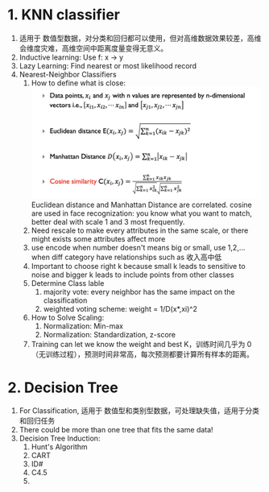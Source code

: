 # 1. KNN classifier
1. 适用于 数值型数据，对分类和回归都可以使用，但对高维数据效果较差，高维会维度灾难，高维空间中距离度量变得无意义。
1. Inductive learning: Use f: x -> y
2. Lazy Learning: Find nearest or most likelihood record
3. Nearest-Neighbor Classifiers
   1. How to define what is close:
![alt text](image.png)
   Euclidean distance and Manhattan Distance are correlated.
   cosine are used in face recognization: you know what you want to match, better deal with scale
   1 and 3 most frequently.
   2. Need rescale to make every attributes in the same scale, or there might exists some attributes affect more
   3. use encode when number doesn't means big or small, use 1,2,... when diff category have relationships such as 收入高中低
   4. Important to choose right k because small k leads to sensitive to noise and bigger k leads to include points from other classes
   5. Determine Class lable
      1. majority vote: every neighbor has the same impact on the classification
      2. weighted voting scheme: weight = 1/D(x*,xi)^2
   6. How to Solve Scaling:
      1. Normalization: Min-max
      2. Normalization: Standardization, z-score
   7. Training can let we know the weight and best K，训练时间几乎为 0（无训练过程），预测时间非常高，每次预测都要计算所有样本的距离。
# 2. Decision Tree 
1. For Classification, 适用于 数值型和类别型数据，可处理缺失值，适用于分类和回归任务
2. There could be more than one tree that fits the same data!
3. Decision Tree Induction:
   1. Hunt's Algorithm
   2. CART
   3. ID#
   4. C4.5
   5. 
